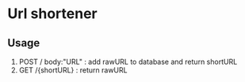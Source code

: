 # Url shortener

## Usage
1. POST / body:"URL" : add rawURL to database and return shortURL
2. GET /{shortURL} : return rawURL